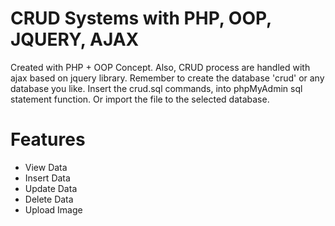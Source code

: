 # CRUD Systems with PHP, OOP, JQUERY, AJAX

Created with PHP + OOP Concept. Also, CRUD process are handled with ajax based on jquery library. 
Remember to create the database 'crud' or any database you like.
Insert the crud.sql commands, into phpMyAdmin sql statement function. Or import the file to the selected database.

# Features
- View Data
- Insert Data
- Update Data
- Delete Data
- Upload Image
